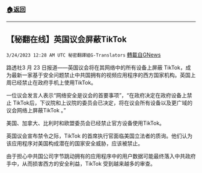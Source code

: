 ###  [:house:返回](README.md)
---


## 【秘翻在线】英国议会屏蔽TikTok
`3/24/2023 12:28 AM UTC 秘密翻譯組G-Translators` [轉載自GNews](https://gnews.org/articles/1040877)

        

路透社3 月 23 日报道——英国议会将在其网络中的所有设备上屏蔽 TikTok，成为最新一家基于安全问题禁止中共国拥有的视频应用程序的西方国家机构。英国上周已经禁止在政府手机上使用TikTok。

一位议会发言人表示“网络安全是议会的首要事项”，“在政府决定在政府设备上禁止 TikTok后，下议院和上议院的委员会已决定，将在议会所有设备以及更广域的议会网络上屏蔽TikTok 。”

美国、加拿大、比利时和欧盟委员会已经禁止官方设备使用TikTok。

英国议会宣布禁令之际，TikTok 的首席执行官面临美国立法者的质询。他们认为该应用程序对美国构成潜在的国家安全威胁，应该被禁止。

由于担心中共国公司字节跳动拥有的应用程序中的用户数据可能最终落入中共政府手中，从而损害西方的安全利益，TikTok 受到越来越多的审查。

